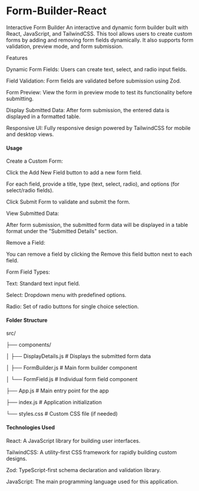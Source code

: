 # Form-Builder-React

Interactive Form Builder An interactive and dynamic form builder built with React, JavaScript, and TailwindCSS. This tool allows users to create custom forms by adding and removing form fields dynamically. It also supports form validation, preview mode, and form submission.

Features

Dynamic Form Fields: Users can create text, select, and radio input fields.

Field Validation: Form fields are validated before submission using Zod.

Form Preview: View the form in preview mode to test its functionality before submitting.

Display Submitted Data: After form submission, the entered data is displayed in a formatted table.

Responsive UI: Fully responsive design powered by TailwindCSS for mobile and desktop views.

#### Usage

Create a Custom Form:

Click the Add New Field button to add a new form field.

For each field, provide a title, type (text, select, radio), and options (for select/radio fields).

Click Submit Form to validate and submit the form.

View Submitted Data:

After form submission, the submitted form data will be displayed in a table format under the "Submitted Details" section.

Remove a Field:

You can remove a field by clicking the Remove this field button next to each field.

Form Field Types:

Text: Standard text input field.

Select: Dropdown menu with predefined options.

Radio: Set of radio buttons for single choice selection.

#### Folder Structure

src/

├── components/

│ ├── DisplayDetails.js # Displays the submitted form data

│ ├── FormBuilder.js # Main form builder component

│ └── FormField.js # Individual form field component

├── App.js # Main entry point for the app

├── index.js # Application initialization

└── styles.css # Custom CSS file (if needed)

#### Technologies Used

React: A JavaScript library for building user interfaces.

TailwindCSS: A utility-first CSS framework for rapidly building custom designs.

Zod: TypeScript-first schema declaration and validation library.

JavaScript: The main programming language used for this application.
